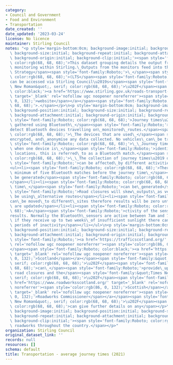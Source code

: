 ```yaml
---
category:
- Council and Government
- Food and Environment
- Transportation
date_created: ''
date_updated: '2023-03-24'
license: No licence
maintainer: Stirling Council
notes: "<p style='margin-bottom:0cm; background-image:initial; background-position:initial;\
  \ background-size:initial; background-repeat:initial; background-attachment:initial;\
  \ background-origin:initial; background-clip:initial;'><span style='font-family:Roboto;\
  \ color:rgb(68, 68, 68);'>This dataset grouping details the output from transport\
  \ monitoring within Stirling.\_Outputs from the monitors feed into the Local Transport\
  \ Strategy</span><span style='font-family:Roboto;'>\_</span><span style='font-family:Roboto;\
  \ color:rgb(68, 68, 68);'>(LTS</span><span style='font-family:Roboto;'>) which\_\
  can be accessed via Stirling Council\u2019s</span><span style='font-family:&quot;Times\
  \ New Roman&quot;, serif; color:rgb(68, 68, 68);'>\u202F</span><span style='font-family:Roboto;\
  \ color:black;'><a href='https://www.stirling.gov.uk/roads-transport-streets/environment-friendly-transport/local-transport-strategy-documents/'\
  \ target='_blank' rel='nofollow ugc noopener noreferrer'><span style='color:rgb(86,\
  \ 0, 132);'>website</span></a></span><span style='font-family:Roboto; color:rgb(68,\
  \ 68, 68);'>.</span></p>\n<p style='margin-bottom:0cm; background-image:initial;\
  \ background-position:initial; background-size:initial; background-repeat:initial;\
  \ background-attachment:initial; background-origin:initial; background-clip:initial;'><span\
  \ style='font-family:Roboto; color:rgb(68, 68, 68);'>Journey times\u2019 data are\
  \ gathered using Bluetooth\_</span><span style='font-family:Roboto;'>sensors which\_\
  detect Bluetooth devices travelling on\_monitored\_routes.</span><span style='font-family:Roboto;\
  \ color:rgb(68, 68, 68);'>\_The devices that are used\_</span><span style='font-family:Roboto;'>are\_\
  encrypted, and\_anonymise any data collected. No vehicles\_can\_be traced.</span><span\
  \ style='font-family:Roboto; color:rgb(68, 68, 68);'>\_\_Journey times are calculated\
  \ when one device is\_</span><span style='font-family:Roboto;'>identified\_at two\
  \ locations, this is referred\_to as a Bluetooth match.</span><span style='font-family:Roboto;\
  \ color:rgb(68, 68, 68);'>\_\_The collection of journey times\u2019 data\_</span><span\
  \ style='font-family:Roboto;'>can be affected\_by different activities and\_conditions.</span></p>\n\
  <ul><li><span style='font-family:Roboto; color:rgb(68, 68, 68);'>There must be a\
  \ minimum of five Bluetooth matches before the journey time\_</span><span style='font-family:Roboto;'>can\
  \ be generated</span><span style='font-family:Roboto; color:rgb(68, 68, 68);'>\_\
  </span></li><li><span style='font-family:Roboto; color:rgb(68, 68, 68);'>journey\
  \ time\_</span><span style='font-family:Roboto;'>can be\_generated</span></li><li><span\
  \ style='font-family:Roboto;'>Road closures will skew\_outputs\_as vehicles will\
  \ be using\_alternative routes</span></li><li><span style='font-family:Roboto;'>Sensors\_\
  can\_be moved\_to different\_sites therefore results will be zero until the locations\
  \ are updated</span></li><li><span style='font-family:Roboto; color:rgb(68, 68,\
  \ 68);'>A</span><span style='font-family:Roboto;'>ctivity of the sensors can\_impact\_\
  results. Normally the Bluetooth\_sensors are active between 7am and 7pm. However,\
  \ if they receive up to two weeks\_of insufficient sunlight there can be unprecedented\
  \ periods of inactivity</span></li></ul>\n<p style='margin-bottom:0cm; background-image:initial;\
  \ background-position:initial; background-size:initial; background-repeat:initial;\
  \ background-attachment:initial; background-origin:initial; background-clip:initial;'><span\
  \ style='font-family:Roboto;'><a href='https://trafficscotland.org/' target='_blank'\
  \ rel='nofollow ugc noopener noreferrer'><span style='color:rgb(86, 0, 132);'>Traffic</span></a>\_\
  </span><span style='font-family:Roboto; color:black;'><a href='https://trafficscotland.org/'\
  \ target='_blank' rel='nofollow ugc noopener noreferrer'><span style='color:rgb(86,\
  \ 0, 132);'>Scotland</span></a></span><span style='font-family:&quot;Times New Roman&quot;,\
  \ serif; color:rgb(68, 68, 68);'>\u202F</span><span style='font-family:Roboto; color:rgb(68,\
  \ 68, 68);'>can\_</span><span style='font-family:Roboto;'>provide\_updates on any\
  \ road closures and the</span><span style='font-family:&quot;Times New Roman&quot;,\
  \ serif; color:rgb(68, 68, 68);'>\u202F</span><span style='font-family:Roboto; color:black;'><a\
  \ href='https://www.roadworksscotland.org/' target='_blank' rel='nofollow ugc noopener\
  \ noreferrer'><span style='color:rgb(86, 0, 132);'>Scottish</span></a>\_<a href='https://www.roadworksscotland.org/'\
  \ target='_blank' rel='nofollow ugc noopener noreferrer'><span style='color:rgb(86,\
  \ 0, 132);'>Roadworks Commissioner</span></a></span><span style='font-family:&quot;Times\
  \ New Roman&quot;, serif; color:rgb(68, 68, 68);'>\u202F</span><span style='font-family:Roboto;\
  \ color:rgb(68, 68, 68);'>can give further details on any</span></p>\n<p style='margin-bottom:0cm;\
  \ background-image:initial; background-position:initial; background-size:initial;\
  \ background-repeat:initial; background-attachment:initial; background-origin:initial;\
  \ background-clip:initial;'><span style='font-family:Roboto; color:rgb(68, 68, 68);'>planned\
  \ roadworks throughout the country.</span></p>"
organization: Stirling Council
original_dataset_link: ''
records: null
resources: []
schema: default
title: Transportation - average journey times (2021)
---
```

